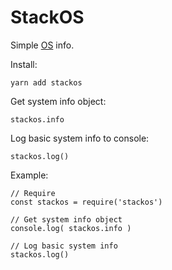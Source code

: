 # StackOS

Simple [OS](https://nodejs.org/api/os.html) info.



Install:

    yarn add stackos

Get system info object:

    stackos.info

Log basic system info to console:


    stackos.log()

Example:

    // Require
    const stackos = require('stackos')

    // Get system info object
    console.log( stackos.info )

    // Log basic system info
    stackos.log()

